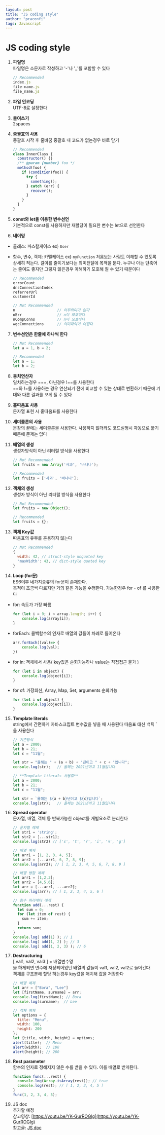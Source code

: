 ```yaml
---
layout: post
title: "JS coding style"
author: "praconfi"
tags: Javascript
---
```


# JS coding style

1. **파일명**  
파일명은 소문자로 작성하고 '-'나 '_'를 포함할 수 있다
    
    ```jsx
    // Recommended
    index.js
    file-name.js
    file_name.js
    ```
    
2. **파일 인코딩**  
UTF-8로 설정한다
3. **들여쓰기**  
2spaces 
4. **중괄호의 사용**  
중괄호 시작 후 줄바꿈
중괄호 내 코드가 없는경우 바로 닫기
    
    ```jsx
    // Recommended
    class InnerClass {
      constructor() {}
      /** @param {number} foo */
      method(foo) {
        if (condition(foo)) {
          try {
            something();
          } catch (err) {
            recover();
          }
        }
      }
    }
    ```
    
5. **const와 let을 이용한 변수선언**  
기본적으로 const를 사용하지만 재할당이 필요한 변수는 let으로 선언한다
6. **네이밍**
- 클래스: 파스칼케이스 ex) `User`
- 함수, 변수, 객체: 카멜케이스 ex) `myFunction`
처음보는 사람도 이해할 수 있도록 상세히 적는다. 길이를 줄이기보다는 의미전달에 목적을 둔다.
누구나 아는 단축어는 줄여도 좋지만 그렇지 않은경우 이해하기 모호해 질 수 있기 때문이다
    
    ```jsx
    // Recommended
    errorCount          
    dnsConnectionIndex  
    referrerUrl         
    customerId  
    ```
    
    ```jsx
    // Not Recommended
    n                   // 아무의미가 없다
    nErr                // n이 모호하다
    nCompConns          // n이 모호하다
    wgcConnections      // 의미파익이 어렵다
    ```
    
7. **변수선언은 한줄에 하나씩 한다**
    
    ```jsx
    // Not Recommended
    let a = 1, b = 2;
    ```
    
    ```jsx
    // Recommended
    let a = 1;
    let b = 2;
    ```
    
8. **동치연산자**  
일치하는경우 ===, 아닌경우 !==를 사용한다  
==와 !=를 사용하는 경우 연산되기 전에 비교할 수 있는 상태로 변환하기 때문에 기대와 다른 결과를 보게 될 수 있다
9. **홑따옴표 사용**  
문자열 표현 시 홑따옴표를 사용한다 
10. **세미콜론의 사용**  
문장의 끝에는 세미콜론을 사용한다. 사용하지 않더라도 코드실행시 자동으로 붙기 때문에 문제는 없다
11. **배열의 생성**  
생성자방식이 아닌 리터럴 방식을 사용한다
    
    ```jsx
    // Not Recommended
    let fruits = new Array('사과', '바나나');
    ```
    
    ```jsx
    // Recommended
    let fruits = ['사과', '바나나'];
    ```
    
12. **객체의 생성**  
생성자 방식이 아닌 리터럴 방식을 사용한다
    
    ```jsx
    // Not Recommended
    let fruits = new Object();
    ```
    
    ```jsx
    // Recommended
    let fruits = {};
    ```
    
13. **객체 Key값**  
따옴표의 유무를 혼용하지 않는다
    
    ```jsx
    // Not Recommended
    {
      width: 42, // struct-style unquoted key
      'maxWidth': 43, // dict-style quoted key
    }
    ```
    
14. **Loop (for문)**  
ES6이후 네가지종류의 for문이 존재한다.  
목적이 조금씩 다르지만 거의 같은 기능을 수행한다. 가능한경우 for - of 를 사용한다
- for: 속도가 가장 빠름
    
    ```jsx
    for (let i = 0; i < array.length; i++) {
        console.log(array[i]);
    }
    ```

- forEach: 콜백함수의 인자로 배열의 값들이 차례로 들어온다 

    ```jsx
    arr.forEach((val)=> {
        console.log(val);
    })
    ```

- for in: 객체에서 사용( key값은 순회가능하나 value는 직접접근 불가 )

    ```jsx
    for (let i in object) {
        console.log(object[i]);
    }
    ```

- for of: 가장최신, Array, Map, Set, arguments 순회가능

    ```jsx
    for (let i of object) {
        console.log(object[i]);
    }
    ```
    
15. **Template literals**  
string에서 간편하게 자바스크립트 변수값을 넣을 때 사용된다
따옴표 대신 백틱 ` 을 사용한다
    
    ```jsx
    // 기존방식
    let a = 2000;
    let b = 21;
    let c = "11월";
    
    let str = "올해는 " + (a + b) + "년이고 " + c + "입니다";
    console.log(str);   // 올해는 2021년이고 11월입니다
    ```
    
    ```jsx
    // **Template literals 사용후**
    let a = 2000;
    let b = 21;
    let c = "11월";
    
    let str = `올해는 ${a + b}년이고 ${c}입니다`;
    console.log(str);   // 올해는 2021년이고 11월입니다
    ```
    
16. **Spread operator**  
문자열, 배열, 객체 등 반복가능한 object를 개별요소로 분리한다
    
    ```jsx
    // 문자열 예제
    let str1 = 'string'; 
    let str2 = [...str1];
    console.log(str2) // ['s', 't', 'r', 'i', 'n', 'g']
    
    // 배열 예제
    let arr1 = [1, 2, 3, 4, 5]; 
    let arr2 = [...arr1, 6, 7, 8, 9]; 
    console.log(arr2); // [ 1, 2, 3, 4, 5, 6, 7, 8, 9 ]
    
    // 배열 병합 예쩨
    let arr1 = [1,2,3]; 
    let arr2 = [4,5,6]; 
    let arr = [...arr1, ...arr2]; 
    console.log(arr); // [ 1, 2, 3, 4, 5, 6 ]
    
    // 함수 파라메터 예제
    function add(...rest) {
      let sum = 0;
      for (let item of rest) {
        sum += item;
      }
      return sum;
    }
    console.log( add(1) ); // 1
    console.log( add(1, 2) ); // 3
    console.log( add(1, 2, 3) ); // 6
    ```
    
17. **Destructuring**  
[ val1, val2, val3 ] = 배열변수명  
을 하게되면 변수에 저장되어있던 배열의 값들이 val1, val2, val2로 들어간다  
객채를 구조분해 할당 하는경우 key값을 매치해 값을 저장한다
    
    ```jsx
    // 배열 예제
    let arr = ["Bora", "Lee"]
    let [firstName, surname] = arr;
    console.log(firstName); // Bora
    console.log(surname);  // Lee
    
    // 객체 예제
    let options = {
      title: "Menu",
      width: 100,
      height: 200
    };
    let {title, width, height} = options;
    alert(title);  // Menu
    alert(width);  // 100
    alert(height); // 200
    ```
    
18. **Rest parameter**  
함수의 인자로 정해지지 않은 수를 받을 수 있다. 이를 배열로 받게된다.
    
    ```jsx
    function func(...rest) {
      console.log(Array.isArray(rest)); // true
      console.log(rest); // [ 1, 2, 3, 4, 5 ]
    }
    func(1, 2, 3, 4, 5);
    ```
    
19. JS doc  
추가할 예정  
참고영상: [https://youtu.be/YK-GurROGIg](https://youtu.be/YK-GurROGIg)  
참고글: [JS doc](https://velog.io/@yijaee/JSDoc%EC%9D%84-%EC%82%AC%EC%9A%A9%ED%95%B4-JavaScript-%ED%8C%8C%EC%9D%BC-%EB%AC%B8%EC%84%9C%ED%99%94%ED%95%98%EA%B8%B0)
